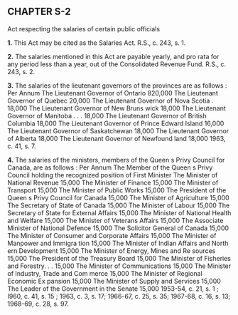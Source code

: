 
## CHAPTER S-2
Act respecting the salaries of certain public
officials

**1.** This Act may be cited as the Salaries
Act. R.S., c. 243, s. 1.

**2.** The salaries mentioned in this Act are
payable yearly, and pro rata for any period
less than a year, out of the Consolidated
Revenue Fund. R.S., c. 243, s. 2.

**3.** The salaries of the lieutenant governors
of the provinces are as follows :
Per
Annum
The Lieutenant Governor of Ontario 820,000
The Lieutenant Governor of Quebec 20,000
The Lieutenant Governor of Nova Scotia . 18,000
The Lieutenant Governor of New Bruns
wick 18,000
The Lieutenant Governor of Manitoba . . . 18,000
The Lieutenant Governor of British
Columbia 18,000
The Lieutenant Governor of Prince Edward
Island 16,000
The Lieutenant Governor of Saskatchewan 18,000
The Lieutenant Governor of Alberta 18,000
The Lieutenant Governor of Newfound
land 18,000
1963, c. 41, s. 7.

**4.** The salaries of the ministers, members
of the Queen s Privy Council for Canada, are
as follows :
Per
Annum
The Member of the Queen s Privy Council
holding the recognized position of First
Minister
The Minister of National Revenue 15,000
The Minister of Finance 15,000
The Minister of Transport 15,000
The Minister of Public Works 15,000
The President of the Queen s Privy Council
for Canada 15,000
The Minister of Agriculture 15,000
The Secretary of State of Canada 15,000
The Minister of Labour 15,000
The Secretary of State for External Affairs 15,000
The Minister of National Health and
Welfare 15,000
The Minister of Veterans Affairs 15,000
The Associate Minister of National Defence 15,000
The Solicitor General of Canada 15,000
The Minister of Consumer and Corporate
Affairs 15,000
The Minister of Manpower and Immigra
tion 15,000
The Minister of Indian Affairs and North
ern Development 15,000
The Minister of Energy, Mines and Re
sources 15,000
The President of the Treasury Board 15,000
The Minister of Fisheries and Forestry. . . 15,000
The Minister of Communications 15,000
The Minister of Industry, Trade and Com
merce 15,000
The Minister of Regional Economic Ex
pansion 15,000
The Minister of Supply and Services 15,000
The Leader of the Government in the
Senate 15,000
1953-54, c. 21, s. 1 ; I960, c. 41, s. 15 ; 1963, c. 3,
s. 17; 1966-67, c. 25, s. 35; 1967-68, c. 16, s. 13;
1968-69, c. 28, s. 97.
